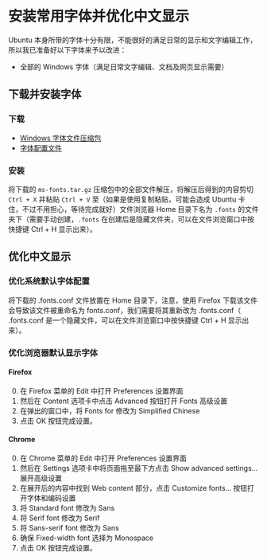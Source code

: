 # 安装常用字体并优化中文显示

Ubuntu 本身所带的字体十分有限，不能很好的满足日常的显示和文字编辑工作，所以我已准备好以下字体来予以改进：

- 全部的 Windows 字体（满足日常文字编辑、文档及网页显示需要）

## 下载并安装字体

### 下载

- [Windows 字体文件压缩包](http://pan.baidu.com/s/1o85shPg)
- [字体配置文件](http://pan.baidu.com/s/1bJEc3O)

### 安装

将下载的 `ms-fonts.tar.gz` 压缩包中的全部文件解压，将解压后得到的内容剪切 `Ctrl + X` 并粘贴 `Ctrl + V` 至（如果是使用复制粘贴，可能会造成 Ubuntu 卡住，不过不用担心，等待完成就好）文件浏览器 Home 目录下名为 `.fonts` 的文件夹下（需要手动创建，`.fonts` 在创建后是隐藏文件夹，可以在文件浏览窗口中按快捷键 Ctrl + H 显示出来）。

## 优化中文显示

### 优化系统默认字体配置

将下载的 .fonts.conf 文件放置在 Home 目录下，注意，使用 Firefox 下载该文件会导致该文件被重命名为 fonts.conf，我们需要将其重新改为 .fonts.conf（ .fonts.conf 是一个隐藏文件，可以在文件浏览窗口中按快捷键 Ctrl + H 显示出来）。

### 优化浏览器默认显示字体

#### Firefox

0. 在 Firefox 菜单的 Edit 中打开 Preferences 设置界面
0. 然后在 Content 选项卡中点击 Advanced 按钮打开 Fonts 高级设置
0. 在弹出的窗口中，将 Fonts for 修改为 Simplified Chinese
0. 点击 OK 按钮完成设置。

#### Chrome

0. 在 Chrome 菜单的 Edit 中打开 Preferences 设置界面
0. 然后在 Settings 选项卡中将页面拖至最下方点击 Show advanced settings... 展开高级设置
0. 在展开后的内容中找到 Web content 部分，点击 Customize fonts... 按钮打开字体和编码设置
0. 将 Standard font 修改为 Sans
0. 将 Serif font 修改为 Serif
0. 将 Sans-serif font 修改为 Sans
0. 确保 Fixed-width font 选择为 Monospace
0. 点击 OK 按钮完成设置。
